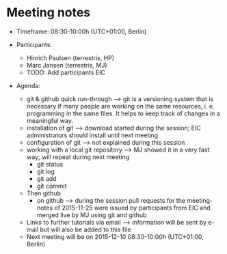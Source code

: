 # Meeting notes
- Timeframe: 08:30-10:00h (UTC+01:00, Berlin)

- Participants:
  - Hinrich Paulsen (terrestris, HP)
  - Marc Jansen (terrestris, MJ)
  - TODO: Add participants EIC

- Agenda:
  - git & github quick run-through --> git is a versioning system that is necessary if many people are working on the same resources, i. e. programming in the same files. It helps to keep track of changes in a meaningful way.
  - installation of git --> download started during the session; EIC administrators should install until next meeting
  - configuration of git --> not explained during this session
  - working with a local git repository --> MJ showed it in a very fast way; will repeat during next meeting 
    - git status
    - git log
    - git add
    - git commit
  - Then github
    - on github --> during the session pull requests for the meeting-notes of 2015-11-25 were issued by participants from EIC and merged live by MJ using git and github
  - Links to further tutorials via email --> information will be sent by e-mail but will also be added to this file
  - Next meeting will be on 2015-12-10 08:30-10:00h (UTC+01:00, Berlin)
